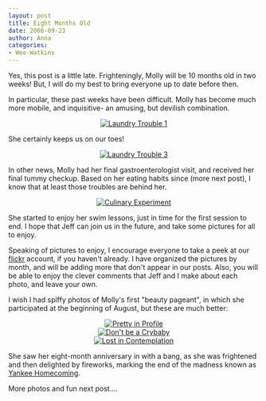 ```yaml
---
layout: post
title: Eight Months Old
date: 2006-09-23
author: Anna
categories:
- Wee-Watkins
---
```


Yes, this post is a little late. Frighteningly, Molly will be 10 months old in two weeks! But, I will do my best to bring everyone up to date before then.

In particular, these past weeks have been difficult. Molly has become much more mobile, and inquisitive- an amusing, but devilish combination.

<div class="figure" align="center"><a href="http://www.flickr.com/photo.gne?id=244278997"><img class="photo" src="http://static.flickr.com/93/244278997_2577373519.jpg" alt="Laundry Trouble 1" border="0"></a> </div>

She certainly keeps us on our toes!

<div class="figure" align="center"><a href="http://www.flickr.com/photo.gne?id=244279467"><img class="photo" src="http://static.flickr.com/83/244279467_90399d2407.jpg" alt="Laundry Trouble 3" border="0"></a> </div>

In other news, Molly had her final gastroenterologist visit, and received her final tummy checkup. Based on her eating habits since (more next post), I know that at least those troubles are behind her.

<div class="figure" align="center"><a href="http://www.flickr.com/photo.gne?id=244286712"><img class="photo" src="http://static.flickr.com/82/244286712_fd90291903.jpg" alt="Culinary Experiment" border="0"></a> </div>

She started to enjoy her swim lessons, just in time for the first session to end. I hope that Jeff can join us in the future, and take some pictures for all to enjoy.

Speaking of pictures to enjoy, I encourage everyone to take a peek at our [flickr][1] account, if you haven't already. I have organized the pictures by month, and will be adding more that don't appear in our posts. Also, you will be able to enjoy the clever comments that Jeff and I make about each photo, and leave your own. 

I wish I had spiffy photos of Molly's first "beauty pageant", in which she participated at the beginning of August, but these are much better:

<div class="figure" align="center"><a href="http://www.flickr.com/photo.gne?id=244288083"><img class="photo" src="http://static.flickr.com/81/244288083_b33ad6fec9.jpg" alt="Pretty in Profile" border="0"></a> </div>

<div class="figure" align="center"><a href="http://www.flickr.com/photo.gne?id=244288728"><img class="photo" src="http://static.flickr.com/86/244288728_e55117b938.jpg" alt="Don't be a Crybaby" border="0"></a> </div>

<div class="figure" align="center"><a href="http://www.flickr.com/photo.gne?id=246183222"><img class="photo" src="http://static.flickr.com/85/246183222_55985a618f.jpg" alt="Lost in Contemplation" border="0"></a> </div>

She saw her eight-month anniversary in with a bang, as she was frightened and then delighted by fireworks, marking the end of the madness known as [Yankee Homecoming][2].

More photos and fun next post....

   [1]: http://www.flickr.com/photos/jeffwatkins/
   [2]: http://www.yankeehomecoming.com/
